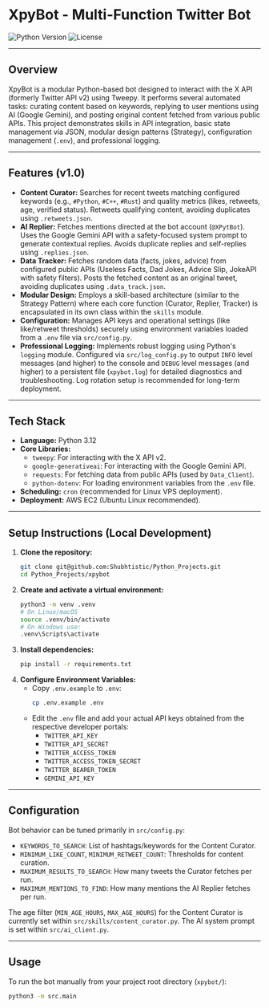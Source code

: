 # XpyBot - Multi-Function Twitter Bot

![Python Version](https://img.shields.io/badge/python-3.12-blue.svg)
![License](https://img.shields.io/badge/license-MIT-green.svg)

---

## Overview

XpyBot is a modular Python-based bot designed to interact with the X API (formerly Twitter API v2) using Tweepy. It performs several automated tasks: curating content based on keywords, replying to user mentions using AI (Google Gemini), and posting original content fetched from various public APIs. This project demonstrates skills in API integration, basic state management via JSON, modular design patterns (Strategy), configuration management (`.env`), and professional logging.

---

## Features (v1.0)

* **Content Curator:** Searches for recent tweets matching configured keywords (e.g., `#Python`, `#C++`, `#Rust`) and quality metrics (likes, retweets, age, verified status). Retweets qualifying content, avoiding duplicates using `.retweets.json`.
* **AI Replier:** Fetches mentions directed at the bot account (`@XPytBot`). Uses the Google Gemini API with a safety-focused system prompt to generate contextual replies. Avoids duplicate replies and self-replies using `.replies.json`.
* **Data Tracker:** Fetches random data (facts, jokes, advice) from configured public APIs (Useless Facts, Dad Jokes, Advice Slip, JokeAPI with safety filters). Posts the fetched content as an original tweet, avoiding duplicates using `.data_track.json`.
* **Modular Design:** Employs a skill-based architecture (similar to the Strategy Pattern) where each core function (Curator, Replier, Tracker) is encapsulated in its own class within the `skills` module.
* **Configuration:** Manages API keys and operational settings (like like/retweet thresholds) securely using environment variables loaded from a `.env` file via `src/config.py`.
* **Professional Logging:** Implements robust logging using Python's `logging` module. Configured via `src/log_config.py` to output `INFO` level messages (and higher) to the console and `DEBUG` level messages (and higher) to a persistent file (`xpybot.log`) for detailed diagnostics and troubleshooting. Log rotation setup is recommended for long-term deployment.

---

## Tech Stack

* **Language:** Python 3.12
* **Core Libraries:**
    * `tweepy`: For interacting with the X API v2.
    * `google-generativeai`: For interacting with the Google Gemini API.
    * `requests`: For fetching data from public APIs (used by `Data_Client`).
    * `python-dotenv`: For loading environment variables from the `.env` file.
* **Scheduling:** `cron` (recommended for Linux VPS deployment).
* **Deployment:** AWS EC2 (Ubuntu Linux recommended).

---

## Setup Instructions (Local Development)

1.  **Clone the repository:**
    ```bash
    git clone git@github.com:Shubhtistic/Python_Projects.git
    cd Python_Projects/xpybot
    ```
2.  **Create and activate a virtual environment:**
    ```bash
    python3 -m venv .venv
    # On Linux/macOS
    source .venv/bin/activate
    # On Windows use:
    .venv\Scripts\activate
    ```
3.  **Install dependencies:**
    ```bash
    pip install -r requirements.txt
    ```
4.  **Configure Environment Variables:**
    * Copy `.env.example` to `.env`:
        ```bash
        cp .env.example .env
        ```
    * Edit the `.env` file and add your actual API keys obtained from the respective developer portals:
        * `TWITTER_API_KEY`
        * `TWITTER_API_SECRET`
        * `TWITTER_ACCESS_TOKEN`
        * `TWITTER_ACCESS_TOKEN_SECRET`
        * `TWITTER_BEARER_TOKEN`
        * `GEMINI_API_KEY`

---

## Configuration

Bot behavior can be tuned primarily in `src/config.py`:

* `KEYWORDS_TO_SEARCH`: List of hashtags/keywords for the Content Curator.
* `MINIMUM_LIKE_COUNT`, `MINIMUM_RETWEET_COUNT`: Thresholds for content curation.
* `MAXIMUM_RESULTS_TO_SEARCH`: How many tweets the Curator fetches per run.
* `MAXIMUM_MENTIONS_TO_FIND`: How many mentions the AI Replier fetches per run.

The age filter (`MIN_AGE_HOURS`, `MAX_AGE_HOURS`) for the Content Curator is currently set within `src/skills/content_curator.py`. The AI system prompt is set within `src/ai_client.py`.

---

## Usage

To run the bot manually from your project root directory (`xpybot/`):

```bash
python3 -m src.main